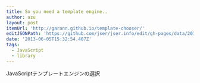 ```yaml
---
title: So you need a template engine..
author: azu
layout: post
itemUrl: 'http://garann.github.io/template-chooser/'
editJSONPath: 'https://github.com/jser/jser.info/edit/gh-pages/data/2013/06/index.json'
date: '2013-06-05T15:32:54.407Z'
tags:
  - JavaScript
  - library
---
```

JavaScriptテンプレートエンジンの選択
